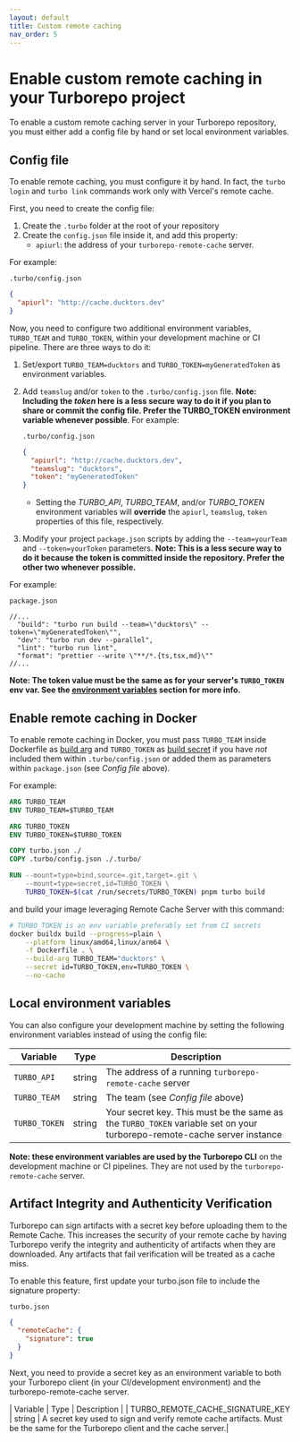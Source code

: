 ```yaml
---
layout: default
title: Custom remote caching
nav_order: 5
---
```


# Enable custom remote caching in your Turborepo project

To enable a custom remote caching server in your Turborepo repository, you must
either add a config file by hand or set local environment variables.

## Config file

To enable remote caching, you must configure it by hand. In fact, the `turbo login` and `turbo link` commands work only with Vercel's remote cache.

First, you need to create the config file:

1. Create the `.turbo` folder at the root of your repository
2. Create the `config.json` file inside it, and add this property:
    - `apiurl`: the address of your `turborepo-remote-cache` server.

For example:

`.turbo/config.json`
```json
{
  "apiurl": "http://cache.ducktors.dev"
}
```

Now, you need to configure two additional environment variables, `TURBO_TEAM` and `TURBO_TOKEN`, within your development machine or CI pipeline. There are three ways to do it:

1. Set/export `TURBO_TEAM=ducktors` and `TURBO_TOKEN=myGeneratedToken` as environment variables.
2. Add `teamslug` and/or `token` to the `.turbo/config.json` file. __Note: Including the *token* here is a less secure way to do it if you plan to share or commit the config file. Prefer the TURBO_TOKEN environment variable whenever possible__. For example:

    `.turbo/config.json`

    ```json
    {
      "apiurl": "http://cache.ducktors.dev",
      "teamslug": "ducktors",
      "token": "myGeneratedToken"
    }
    ```
    - Setting the *TURBO_API*, *TURBO_TEAM*, and/or *TURBO_TOKEN* environment variables will __override__ the `apiurl`, `teamslug`, `token` properties of this file, respectively.

3. Modify your project `package.json` scripts by adding the `--team=yourTeam` and `--token=yourToken` parameters. __Note: This is a less secure way to do it because the token is committed inside the repository. Prefer the other two whenever possible.__

For example:

`package.json`
```jsonc
//...
  "build": "turbo run build --team=\"ducktors\" --token=\"myGeneratedToken\"",
  "dev": "turbo run dev --parallel",
  "lint": "turbo run lint",
  "format": "prettier --write \"**/*.{ts,tsx,md}\""
//...
```

__Note: The token value must be the same as for your server's `TURBO_TOKEN` env var. See the [environment variables](https://ducktors.github.io/turborepo-remote-cache/environment-variables) section for more info.__


## Enable remote caching in Docker
To enable remote caching in Docker, you must pass `TURBO_TEAM` inside Dockerfile as [build arg](https://docs.docker.com/build/guide/build-args/) and `TURBO_TOKEN` as [build secret](https://docs.docker.com/build/building/secrets/) if you have *not* included them within `.turbo/config.json` or added them as parameters within `package.json` (see *Config file* above).

For example:

```Dockerfile
ARG TURBO_TEAM
ENV TURBO_TEAM=$TURBO_TEAM

ARG TURBO_TOKEN
ENV TURBO_TOKEN=$TURBO_TOKEN

COPY turbo.json ./
COPY .turbo/config.json ./.turbo/

RUN --mount=type=bind,source=.git,target=.git \
    --mount=type=secret,id=TURBO_TOKEN \
    TURBO_TOKEN=$(cat /run/secrets/TURBO_TOKEN) pnpm turbo build
```

and build your image leveraging Remote Cache Server with this command:

```sh
# TURBO_TOKEN is an env variable preferably set from CI secrets
docker buildx build --progress=plain \
    --platform linux/amd64,linux/arm64 \
    -f Dockerfile . \
    --build-arg TURBO_TEAM="ducktors" \
    --secret id=TURBO_TOKEN,env=TURBO_TOKEN \
    --no-cache
```

## Local environment variables

You can also configure your development machine by setting the following environment variables instead of using the config file:

| Variable      | Type   | Description |
| ------------- | ------ | ----------- |
| `TURBO_API`   | string | The address of a running `turborepo-remote-cache` server |
| `TURBO_TEAM`  | string | The team (see *Config file* above)|
| `TURBO_TOKEN` | string | Your secret key. This must be the same as the `TURBO_TOKEN` variable set on your turborepo-remote-cache server instance |

**Note: these environment variables are used by the Turborepo CLI** on the development machine or CI pipelines. They are not used by the `turborepo-remote-cache` server.

## Artifact Integrity and Authenticity Verification

Turborepo can sign artifacts with a secret key before uploading them to the Remote Cache. This increases the security of your remote cache by having Turborepo verify the integrity and authenticity of artifacts when they are downloaded. Any artifacts that fail verification will be treated as a cache miss.

To enable this feature, first update your turbo.json file to include the signature property:

`turbo.json`

```json
{
  "remoteCache": {
    "signature": true
  }
}
```

Next, you need to provide a secret key as an environment variable to both your Turborepo client (in your CI/development environment) and the turborepo-remote-cache server.

| Variable | Type | Description |
| TURBO_REMOTE_CACHE_SIGNATURE_KEY | string | A secret key used to sign and verify remote cache artifacts. Must be the same for the Turborepo client and the cache server.|

```

